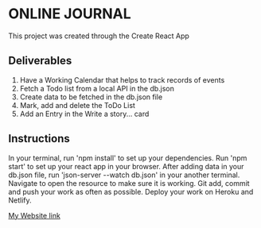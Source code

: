 # ONLINE JOURNAL

This project was created through the Create React App

<h2>Deliverables</h2>

<ol><li>Have a Working Calendar that helps to track records of events</li><li>Fetch a Todo list from a local API in the db.json</li><li>Create data to be fetched in the db.json file</li><li>Mark, add and delete the ToDo List</li><li>Add an Entry in the Write a story... card</li></ol>

<h2>Instructions</h2>

In your terminal, run 'npm install' to set up your dependencies. Run 'npm start' to set up your react app in your browser. After adding data in your db.json file, run 'json-server --watch db.json' in your another terminal. Navigate to open the resource to make sure it is working. Git add, commit and push your work as often as possible. Deploy your work on Heroku and Netlify.

<a href="https://online-jornal.herokuapp.com/">My Website link</a>
